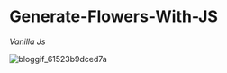 # Generate-Flowers-With-JS

*Vanilla Js*

![bloggif_61523b9dced7a](https://user-images.githubusercontent.com/69784004/134990984-0708481f-9722-4c0c-b555-e2cd3f21be20.gif)
